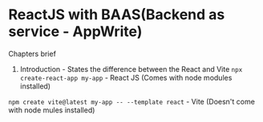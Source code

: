 
# ReactJS with BAAS(Backend as service - AppWrite)

Chapters brief

1. Introduction - States the difference between the React and Vite
```npx create-react-app my-app``` - React JS (Comes with node modules installed)

```npm create vite@latest my-app -- --template react``` - Vite (Doesn't come with node mules installed)

